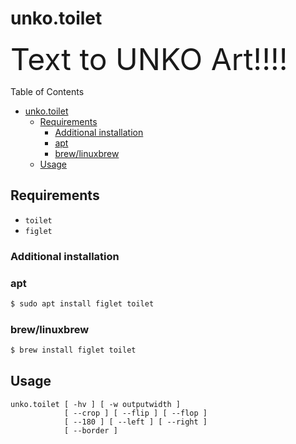# unko.toilet

<font size=7>Text to UNKO Art!!!!</font>

Table of Contents

<!--ts-->
* [unko.toilet](doc/unko.toilet.md#unkotoilet)
   * [Requirements](doc/unko.toilet.md#requirements)
      * [Additional installation](doc/unko.toilet.md#additional-installation)
      * [apt](doc/unko.toilet.md#apt)
      * [brew/linuxbrew](doc/unko.toilet.md#brewlinuxbrew)
   * [Usage](doc/unko.toilet.md#usage)

<!-- Added by: runner, at: Thu Sep 23 22:22:52 UTC 2021 -->

<!--te-->

## Requirements

- `toilet`
- `figlet`

### Additional installation

### apt

```sh
$ sudo apt install figlet toilet
```

### brew/linuxbrew

```sh
$ brew install figlet toilet
```

## Usage

```
unko.toilet [ -hv ] [ -w outputwidth ]
            [ --crop ] [ --flip ] [ --flop ]
            [ --180 ] [ --left ] [ --right ]
            [ --border ]
```
